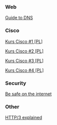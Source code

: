 ### Web

[Guide to DNS](https://rjzaworski.com/2019/04/the-web-developers-guide-to-dns)

### Cisco

[Kurs Cisco #1 [PL]](http://www.cukrownia.com.pl/cisco1)

[Kurs Cisco #2 [PL]](http://www.cukrownia.com.pl/cisco2)

[Kurs Cisco #3 [PL]](http://www.cukrownia.com.pl/cisco3)

[Kurs Cisco #4 [PL]](http://www.cukrownia.com.pl/cisco4)

### Security

[Be safe on the internet](https://securitycheckli.st/)

### Other

[HTTP/3 explained](https://http3-explained.haxx.se/en/)